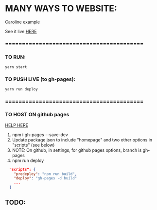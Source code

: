 # MANY WAYS TO WEBSITE:

Caroline example

See it live [HERE](https://aaroncaraway.github.io/caroline-googlesheets/)

### =========================================

### TO RUN:

`yarn start`

### TO PUSH LIVE (to gh-pages):

`yarn run deploy`

### =========================================

### TO HOST ON github pages

[HELP HERE](https://dev.to/yuribenjamin/how-to-deploy-react-app-in-github-pages-2a1f)

1. npm i gh-pages --save-dev
2. Update package json to include "homepage" and two other options in "scripts" (see below)
3. NOTE: On github, in settings, for github pages options, branch is gh-pages
4. npm run deploy

```json
  "scripts": {
    "predeploy": "npm run build",
    "deploy": "gh-pages -d build"
    ...
  }
```

## TODO:
